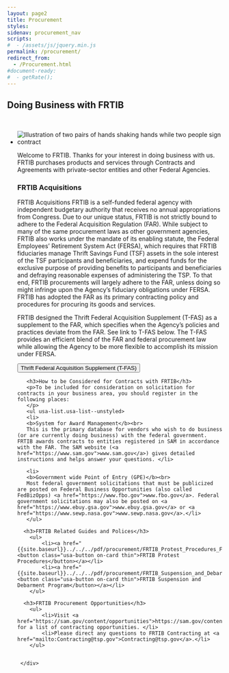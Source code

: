 ```yaml
---
layout: page2
title: Procurement
styles:
sidenav: procurement_nav
scripts:
#  - /assets/js/jquery.min.js
permalink: /procurement/
redirect_from:
  - /Procurement.html
#document-ready:
#  - getRate();
---
```


<h2>Doing Business with FRTIB</h2>
<br>
<ul class="usa-card-group">
  <li class="tablet:grid-col-12 usa-card usa-card--header-first">
  <div class="usa-card__container">
     <div class="usa-card__media">
       <div class="usa-card__img" >
         <img src="../assets/img/contracts_final.jpg" alt="Illustration of two pairs of hands shaking hands while two people sign contract">
       </div>
     </div>
     <div class="usa-card__body">
       <p>
       Welcome to FRTIB. Thanks for your interest in doing business with us. FRTIB purchases products and services through Contracts and Agreements with private-sector entities and other Federal Agencies.
       </p>
       <h3>FRTIB Acquisitions</h3>
       <p>
       FRTIB Acquisitions FRTIB is a self-funded federal agency with independent budgetary authority that receives no annual appropriations from Congress. Due to our unique status, FRTIB is not strictly bound to adhere to the Federal Acquisition Regulation (FAR). While subject to many of the same procurement laws as other government agencies, FRTIB also works under the mandate of its enabling statute, the Federal Employees’ Retirement System Act (FERSA), which requires that FRTIB fiduciaries manage Thrift Savings Fund (TSF) assets in the sole interest of the TSF participants and beneficiaries, and expend funds for the exclusive purpose of providing benefits to participants and beneficiaries and defraying reasonable expenses of administering the TSP. To that end, FRTIB procurements will largely adhere to the FAR, unless doing so might infringe upon the Agency’s fiduciary obligations under FERSA. FRTIB has adopted the FAR as its primary contracting policy and procedures for procuring its goods and services.
       </p>
       <p>
       FRTIB designed the Thrift Federal Acquisition Supplement (T-FAS) as a supplement to the FAR, which specifies when the Agency’s policies and practices deviate from the FAR. See link to T-FAS below. The T-FAS provides an efficient blend of the FAR and federal procurement law while allowing the Agency to be more flexible to accomplish its mission under FERSA.
       </p>
       <p>
       <a href="{{site.baseurl}}../../../pdf/procurement/Thrift_Federal_Acquisition_Supplement_T-FAS.pdf"><button class="usa-button on-card thin">Thrift Federal Acquisition Supplement (T-FAS)</button></a>
       </p>

       <h3>How to be Considered for Contracts with FRTIB</h3>
       <p>To be included for consideration on solicitation for contracts in your business area, you should register in the following places:
       </p>
       <ul usa-list.usa-list--unstyled>
       <li>
       <b>System for Award Management</b><br>
       This is the primary database for vendors who wish to do business (or are currently doing business) with the federal government. FRTIB awards contracts to entities registered in SAM in accordance with the FAR. The SAM website (<a href="https://www.sam.gov">www.sam.gov</a>) gives detailed instructions and helps answer your questions. </li>

       <li>
       <b>Government wide Point of Entry (GPE)</b><br>
       Most federal government solicitations that must be publicized are posted on Federal Business Opportunities (also called FedBizOpps) <a href="https://www.fbo.gov">www.fbo.gov</a>. Federal government solicitations may also be posted on <a href="https://www.ebuy.gsa.gov">www.ebuy.gsa.gov</a> or <a href="https://www.sewp.nasa.gov">www.sewp.nasa.gov</a>.</li>
       </ul>

<!--DAV: can the following links be turned into an include so i can reuse on Acquisitions subpage? -->

      <h3>FRTIB Related Guides and Polices</h3>
        <ul>
            <li><a href="{{site.baseurl}}../../../pdf/procurement/FRTIB_Protest_Procedures_Final_signed.pdf"><button class="usa-button on-card thin">FRTIB Protest Procedures</button></a></li>
            <li><a href="{{site.baseurl}}../../../pdf/procurement/FRTIB_Suspension_and_Debarment_Program_updated_12.pdf"><button class="usa-button on-card thin">FRTIB Suspension and Debarment Program</button></a></li>
        </ul>

      <h3>FRTIB Procurement Opportunities</h3>
        <ul>
            <li>Visit <a href="https://sam.gov/content/opportunities">https://sam.gov/content/opportunities</a> for a list of contracting opportunities. </li>
            <li>Please direct any questions to FRTIB Contracting at <a href="mailto:Contracting@tsp.gov">Contracting@tsp.gov</a>.</li>
        </ul>


     </div>
   </div>
   </li>
   </ul>




<!-- CONTENT END -->
